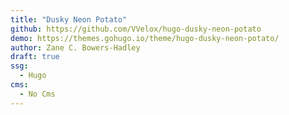 ```yaml
---
title: "Dusky Neon Potato"
github: https://github.com/VVelox/hugo-dusky-neon-potato
demo: https://themes.gohugo.io/theme/hugo-dusky-neon-potato/
author: Zane C. Bowers-Hadley
draft: true
ssg:
  - Hugo
cms:
  - No Cms
---
```

